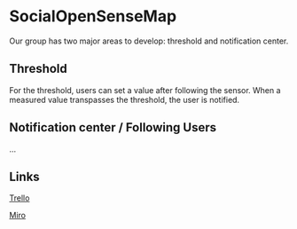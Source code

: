 # SocialOpenSenseMap
Our group has two major areas to develop: threshold and notification center.

## Threshold
For the threshold, users can set a value after following the sensor.  When a measured value transpasses the threshold, the user is notified.

## Notification center / Following Users
...

## Links
[Trello](https://trello.com/b/UecS2flC/socialopensensemap)

[Miro](https://miro.com/welcomeonboard/dER1bWdHZDk0S2xNSFl2eWI4elRpRnh0MzZQUU9Ec1hyRGVaMjdDclhrM21jbUs1eUFNQnkxdXRlNktPUFI4anwzMDc0NDU3MzYwMjMyMDI2MjI3?invite_link_id=365261927889)
